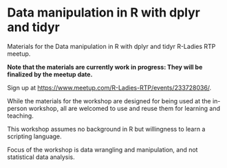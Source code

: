 # Data manipulation in R with dplyr and tidyr

Materials for the Data manipulation in R with dplyr and tidyr R-Ladies RTP meetup. 

**Note that the materials are currently work in progress: They will be finalized by the meetup date.**

Sign up at https://www.meetup.com/R-Ladies-RTP/events/233728036/.

While the materials for the workshop are designed for being used at the in-person 
workshop, all are welcomed to use and reuse them for learning and teaching.

This workshop assumes no background in R but willingness to learn a scripting
language.

Focus of the workshop is data wrangling and manipulation, and not statistical
data analysis.